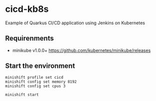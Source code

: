 # cicd-kb8s
Example of Quarkus CI/CD application using Jenkins on Kubernetes

## Requirenments

- minikube v1.0.0+ <https://github.com/kubernetes/minikube/releases>

## Start the environment

```
minishift profile set cicd
minishift config set memory 8192
minishift config set cpus 3

minishift start
```
